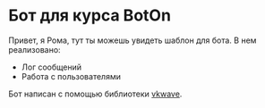# Бот для курса BotOn
Привет, я Рома, тут ты можешь увидеть шаблон для бота.
В нем реализовано:
- Лог сообщений
- Работа с пользователями

Бот написан с помощью библиотеки [vkwave](https://github.com/fscdev/vkwave "vkwave").